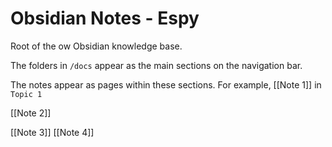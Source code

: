# Obsidian Notes - Espy

Root of the ow Obsidian knowledge base.





The folders in `/docs` appear as the main sections on the navigation bar.

The notes appear as pages within these sections. For example, [[Note 1]] in `Topic 1`


[[Note 2]]

[[Note 3]]
[[Note 4]]
